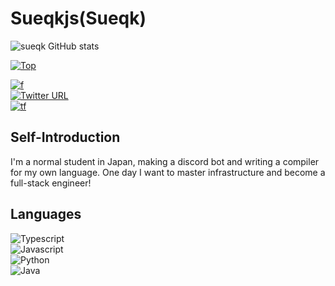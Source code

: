 # Sueqkjs(Sueqk)
![sueqk GitHub stats](https://github-readme-stats.vercel.app/api?username=Sueqkjs&count_private=true&show_icons=true&theme=dracula)


[![Top](https://github-readme-stats.vercel.app/api/top-langs/?username=Sueqkjs&layout=compact&theme=dracula)](https://github.com/anuraghazra/github-readme-stats)

[![f](https://img.shields.io/github/followers/Sueqkjs?label=Followers&style=social)](https://github.com/Sueqkjs) <br>
[![Twitter URL](https://img.shields.io/twitter/url?style=social&url=https%3A%2F%2Ftwitter.com%2F0xfde5)](https://twitter.com/0xfde5) <br>
[![tf](https://img.shields.io/twitter/follow/0xfde5?style=social)](https://twitter.com/0xfde5) <br>

## Self-Introduction
I'm a normal student in Japan, making a discord bot and writing a compiler for my own language. One day I want to master infrastructure and become a full-stack engineer!

## Languages
![Typescript](https://img.shields.io/badge/-Typescript-blue?style=for-the-badge) <br>
![Javascript](https://img.shields.io/badge/-Javascript-blue?style=for-the-badge) <br>
![Python](https://img.shields.io/badge/-Python-blue?style=for-the-badge) <br>
![Java](https://img.shields.io/badge/-Java-blue?style=for-the-badge) <br>
